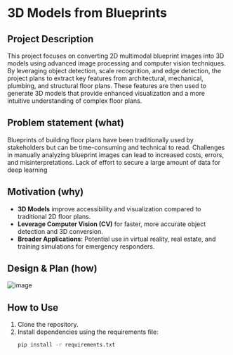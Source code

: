 # 3D Models from Blueprints


## Project Description
This project focuses on converting 2D multimodal blueprint images into 3D models using advanced image processing and computer vision techniques. By leveraging object detection, scale recognition, and edge detection, the project plans to extract key features from architectural, mechanical, plumbing, and structural floor plans. These features are then used to generate 3D models that provide enhanced visualization and a more intuitive understanding of complex floor plans.

## Problem statement (what)
Blueprints of building floor plans have been traditionally used by stakeholders but can be time-consuming and technical to read.
Challenges in manually analyzing blueprint images can lead to increased costs, errors, and misinterpretations.
Lack of effort to secure a large amount of data for deep learning

## Motivation (why)
- **3D Models** improve accessibility and visualization compared to traditional 2D floor plans.
- **Leverage Computer Vision (CV)** for faster, more accurate object detection and 3D conversion.
- **Broader Applications**: Potential use in virtual reality, real estate, and training simulations for emergency responders.

## Design & Plan (how)
![image](https://github.com/user-attachments/assets/34f5705f-8b22-41dc-ad1a-237de3b5ed93)

## How to Use
1. Clone the repository.
2. Install dependencies using the requirements file:
   ```bash
   pip install -r requirements.txt

